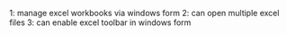 1: manage excel workbooks via windows form
2: can open multiple excel files
3: can enable excel toolbar in windows form